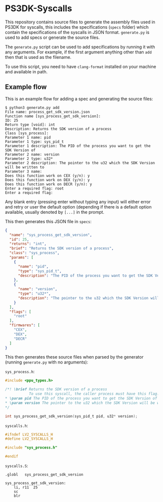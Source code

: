 # PS3DK-Syscalls

This repository contains source files to generate the assembly files used in PS3DK for syscalls, this includes the specifications (`specs` folder) which contain the specifications of the syscalls in JSON format. `generate.py` is used to add specs or generate the source files.

The `generate.py` script can be used to add specifications by running it with any arguments. For example, if the first argument anything other than `add` then that is used as the filename.

To use this script, you need to have `clang-format` installed on your machine and available in path.

## Example flow
This is an example flow for adding a spec and generating the source files:
```
$ python3 generate.py add
File name: process_get_sdk_version.json
Function name [sys_process_get_sdk_version]: 
ID: 25
Return type [void]: int
Description: Returns the SDK version of a process
Class [sys_process]: 
Parameter 1 name: pid
Parameter 1 type: sys_pid_t
Parameter 1 description: The PID of the process you want to get the SDK Version of
Parameter 2 name: version
Parameter 2 type: u32*
Parameter 2 description: The pointer to the u32 which the SDK Version will be written to
Parameter 3 name: 
Does this function work on CEX (y/n): y
Does this function work on DEX (y/n): y
Does this function work on DECR (y/n): y
Enter a required flag: root
Enter a required flag:
```
Any blank entry (pressing enter without typing any input) will either error and retry or user the default option (depending if there is a default option available, usually denoted by `[...]` in the prompt.

This then generates this JSON file in `specs`:
```json
{
  "name": "sys_process_get_sdk_version",
  "id": 25,
  "returns": "int",
  "brief": "Returns the SDK version of a process",
  "class": "sys_process",
  "params": [
    {
      "name": "pid",
      "type": "sys_pid_t",
      "description": "The PID of the process you want to get the SDK Version of"
    },
    {
      "name": "version",
      "type": "u32*",
      "description": "The pointer to the u32 which the SDK Version will be written to"
    }
  ],
  "flags": [
    "root"
  ],
  "firmwares": [
    "CEX",
    "DEX",
    "DECR"
  ]
}
```
This then generates these source files when parsed by the generator (running `generate.py` with no arguments):

`sys_process.h`:
```h
#include <ppu_types.h>

/*! \brief Returns the SDK version of a process
           To use this syscall, the caller process must have this flag: root. This syscall works on: CEX, DEX, DECR firmwares
* \param pid The PID of the process you want to get the SDK Version of
* \param version The pointer to the u32 which the SDK Version will be written to
*/

int sys_process_get_sdk_version(sys_pid_t pid, u32* version);
```
`syscalls.h`:
```h
#ifndef LV2_SYSCALLS_H
#define LV2_SYSCALLS_H

#include "sys_process.h"

#endif
```
`syscalls.S`:
```
.globl   sys_process_get_sdk_version

sys_process_get_sdk_version:
    li, r11  25
    sc
    blr
```
